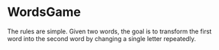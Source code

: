 # WordsGame
The rules are simple. Given two words, the goal is to transform the first word into the second word by changing a single letter repeatedly.
